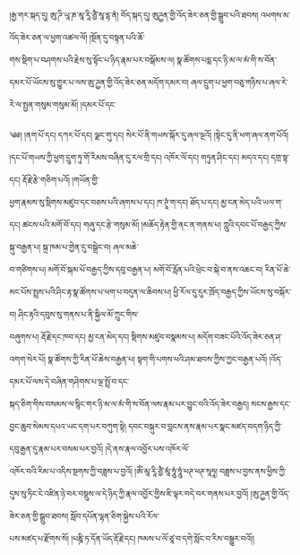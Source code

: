 ﻿  
།རྒྱ་གར་སྐད་དུ། ཨུ་ཌི་ཡཱ་ཎ་མཱ་རཱི་ཙྱཻ་སཱ་དྷ་ནཾ། བོད་སྐད་དུ། ཨུཌྱན་གྱི་འོད་ཟེར་ཅན་གྱི་སྒྲུབ་པའི་ཐབས། འཕགས་མ་འོད་ཟེར་ཅན་ལ་ཕྱག་འཚལ་ལོ། །སྔོན་དུ་བསྟན་པའི་ཆོ་  
གས་སྡིག་པ་བཤགས་པའི་རྗེས་སུ་སྟོང་པ་ཉིད་རྣམ་པར་བསྒོམས་ལ། སྣ་ཚོགས་པདྨ་དང་ཉི་མ་ལ་མཾ་གི་ས་བོན་དམར་པོ་ཡོངས་སུ་གྱུར་པ་ལས་ཨུ་ཌྱན་གྱི་འོད་ཟེར་ཅན་མདོག་དམར་བ། ཞལ་དྲུག་པ་ཕྱག་བཅུ་གཉིས་པ་ཞལ་རེ་རེ་ལ་སྤྱན་གསུམ་གསུམ་མོ། །དམར་པོ་དང་  
  
༄༅། །ནག་པོ་དང། དཀར་པོ་དང། ལྗང་གུ་དང། སེར་པོ་ནི་གཡས་སྐོར་དུ་ཞལ་ལྔའོ། །སྟེང་དུ་ནི་ཕག་ཞལ་ནག་པོའོ། །དང་པོ་གཡས་ཀྱི་ཕྱག་དྲུག་ཏུ་གོ་རིམས་བཞིན་དུ་རལ་གྲི་དང། འཁོར་ལོ་དང། གཏུན་ཤིང་དང། མདའ་དང། དགྲ་སྟ་དང། རྡོ་རྗེ་རྩེ་གཅིག་པའོ། །གཡོན་གྱི་  
ཕྱག་རྣམས་སུ་སྡིགས་མཛུབ་དང་བཅས་པའི་ཞགས་པ་དང། ཁ་ཊཱཾ་ག་དང། ཐོད་པ་དང། མྱ་ངན་མེད་པའི་ཡལ་ག་དང། ཚངས་པའི་མགོ་བོ་དང། གཞུ་དང་རྩེ་གསུམ་མོ། །མཆོད་རྟེན་གྱི་ནང་ན་གནས་པ། ཀླུའི་དབང་པོ་བརྒྱད་ཀྱིས་སྐུ་བརྒྱན་པ། སྐྲ་ཁམ་པ་གྱེན་དུ་བསྒྲེང་བ། ཞལ་མཆེ་  
བ་གཙིགས་པ། མགོ་བོ་སྐམ་པོ་བརྒྱད་ཀྱིས་དབུ་བརྒྱན་པ། མགོ་བོ་རློན་པའི་ཕྲེང་བ་སྐེ་བ་ནས་འཆང་བ། རིན་པོ་ཆེ་མང་པོས་སྤྲས་པའི་ཤིང་རྟ་སྣ་ཚོགས་པ་ཕག་པ་བདུན་ལ་ཆིབས་པ། ཕྱི་རོལ་དུ་དུར་ཁྲོད་བརྒྱད་ཀྱིས་ཡོངས་སུ་བསྐོར་བ། ཤིང་རྟའི་དབུས་སུ་གནས་པ་ནི་སྐྱིལ་མོ་ཀྲུང་གིས་  
བཞུགས་པ། རྡོ་རྗེ་དང་ཁབ་དང། མྱ་ངན་མེད་དང། སྡིགས་མཛུབ་བསྣམས་པ། མདོག་བཟང་པོའི་འོད་ཟེར་ཅན་ཤ་འགག་སེར་པོ། སྣ་ཚོགས་ཀྱི་རིན་པོ་ཆེས་བརྒྱན་པ། སྟག་གི་པགས་པའི་ཤམ་ཐབས་ཀྱིས་ཀྱང་བརྒྱན་པའོ། །འོད་དམར་པོ་ལས་དེ་བཞིན་གཤེགས་པ་ལྔ་སྤྲོ་བ་དང་  
སྐད་ཅིག་གིས་བསམས་ལ་སྙིང་གར་ཉི་མ་ལ་མཾ་གི་ས་བོན་ལས་རྣམ་པར་བྱུང་བའི་འོད་ཟེར་བརྒྱད། སངས་རྒྱས་དང་བྱང་ཆུབ་སེམས་དཔའ་ཡང་དག་པར་བཀུག་སྟེ། དབང་བསྐུར་བ་བླངས་ནས་རྣམ་པར་སྣང་མཛད་བདག་ཉིད་ཀྱི་དབུ་རྒྱན་དུ་རྣམ་པར་བསམ་པར་བྱའོ། །དེ་ནས་རྣལ་འབྱོར་པས་འཁོར་ལོ་  
འཁོར་བའི་རིམ་པ་འདིས་སྔགས་ཀྱི་བཟླས་པ་བྱའོ། །ཨོཾ་མཱ་རཱི་ཙྱཻ་མཱཾ་ཧཱུཾ་ཧཱུཾ་ཕཊ་ཕཊ་སཱཧཱ། བཟླས་པ་བྱས་ནས་ཕྱིས་ཀྱི་དུས་སུ་ཏིང་ངེ་འཛིན་ཉེ་བར་བསྡུས་ལ་དེ་ཉིད་ཀྱི་རྣལ་འབྱོར་གྱིས་ཇི་ལྟར་བདེ་བར་གནས་པར་བྱའོ། །ཨུ་ཌྱན་གྱི་འོད་ཟེར་ཅན་གྱི་སྒྲུབ་ཐབས། སློབ་དཔོན་ལྷན་ཅིག་སྐྱེས་པའི་རོལ་  
པས་མཛད་པ་རྫོགས་སོ། །པཎྜི་ཏ་དོན་ཡོད་རྡོ་རྗེ་དང། ཁམས་པ་ལོ་ཙཱ་བ་དགེ་སློང་བ་རིས་བསྒྱུར་བའོ།།  
  
  
